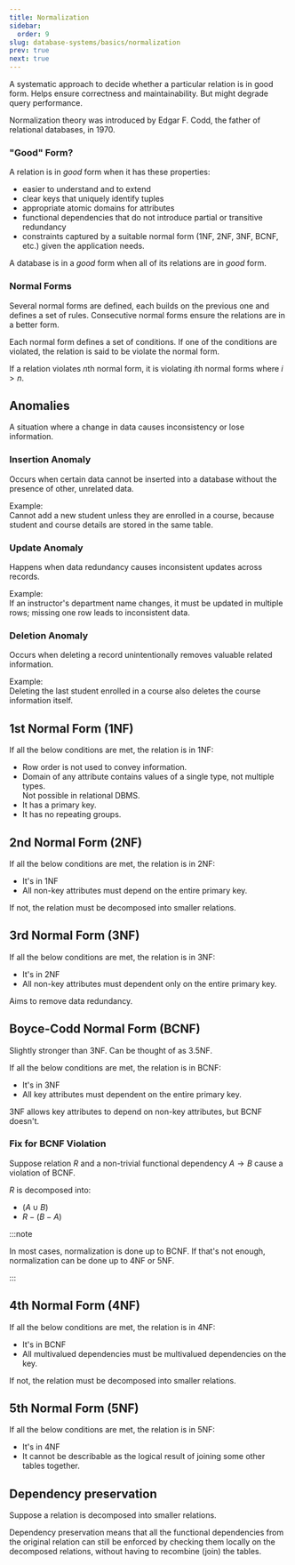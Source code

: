 ```yaml
---
title: Normalization
sidebar:
  order: 9
slug: database-systems/basics/normalization
prev: true
next: true
---
```


A systematic approach to decide whether a particular relation is in good form. Helps ensure correctness and maintainability. But might degrade query performance. 

Normalization theory was introduced by Edgar F. Codd, the father of relational databases, in 1970.

### "Good" Form?

A relation is in _good_ form when it has these properties: 
- easier to understand and to extend
- clear keys that uniquely identify tuples
- appropriate atomic domains for attributes
- functional dependencies that do not introduce partial or transitive redundancy
- constraints captured by a suitable normal form (1NF, 2NF, 3NF, BCNF, etc.) given the application needs.

A database is in a _good_ form when all of its relations are in _good_ form.

### Normal Forms

Several normal forms are defined, each builds on the previous one and defines a set of rules. Consecutive normal forms ensure the relations are in a better form.

Each normal form defines a set of conditions. If one of the conditions are violated, the relation is said to be violate the normal form.

If a relation violates $n$th normal form, it is violating $i$th normal forms where $i \gt n$.

## Anomalies

A situation where a change in data causes inconsistency or lose information.

### Insertion Anomaly
Occurs when certain data cannot be inserted into a database without the presence of other, unrelated data.

Example:  
Cannot add a new student unless they are enrolled in a course, because student and course details are stored in the same table.

### Update Anomaly
Happens when data redundancy causes inconsistent updates across records.

Example:  
If an instructor's department name changes, it must be updated in multiple rows; missing one row leads to inconsistent data.

### Deletion Anomaly
Occurs when deleting a record unintentionally removes valuable related information.

Example:  
Deleting the last student enrolled in a course also deletes the course information itself.

## 1st Normal Form (1NF)

If all the below conditions are met, the relation is in 1NF:
- Row order is not used to convey information.
- Domain of any attribute contains values of a single type, not multiple types.   
  Not possible in relational DBMS.
- It has a primary key.
- It has no repeating groups.

## 2nd Normal Form (2NF)

If all the below conditions are met, the relation is in 2NF:
- It's in 1NF
- All non-key attributes must depend on the entire primary key.

If not, the relation must be decomposed into smaller relations.

## 3rd Normal Form (3NF)

If all the below conditions are met, the relation is in 3NF:
- It's in 2NF
- All non-key attributes must dependent only on the entire primary key.

Aims to remove data redundancy.

## Boyce-Codd Normal Form (BCNF)

Slightly stronger than 3NF. Can be thought of as 3.5NF.

If all the below conditions are met, the relation is in BCNF:
- It's in 3NF
- All key attributes must dependent on the entire primary key.

3NF allows key attributes to depend on non-key attributes, but BCNF doesn't.

### Fix for BCNF Violation

Suppose relation $R$ and a non-trivial functional dependency $A \rightarrow B$ cause a violation of BCNF.

$R$ is decomposed into:
- $(A \cup B)$
- $R - (B - A)$

:::note

In most cases, normalization is done up to BCNF. If that's not enough, normalization can be done up to 4NF or 5NF.

:::

## 4th Normal Form (4NF)

If all the below conditions are met, the relation is in 4NF:
- It's in BCNF
- All multivalued dependencies must be multivalued dependencies on the key.

If not, the relation must be decomposed into smaller relations.

## 5th Normal Form (5NF)

If all the below conditions are met, the relation is in 5NF:
- It's in 4NF
- It cannot be describable as the logical result of joining some other tables together.

## Dependency preservation

Suppose a relation is decomposed into smaller relations.

Dependency preservation means that all the functional dependencies from the original relation can still be enforced by checking them locally on the decomposed relations, without having to recombine (join) the tables.

